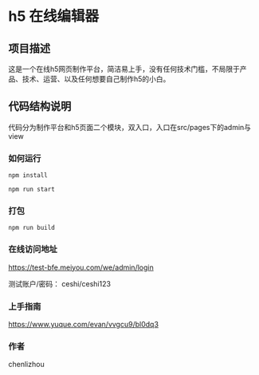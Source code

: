 # h5 在线编辑器

## 项目描述
  这是一个在线h5网页制作平台，简洁易上手，没有任何技术门槛，不局限于产品、技术、运营、以及任何想要自己制作h5的小白。

## 代码结构说明
  代码分为制作平台和h5页面二个模块，双入口，入口在src/pages下的admin与view

### 如何运行
```
npm install
```
```
npm run start
```
### 打包
```
npm run build
```

### 在线访问地址

https://test-bfe.meiyou.com/we/admin/login

测试账户/密码： ceshi/ceshi123

### 上手指南

https://www.yuque.com/evan/vvgcu9/bl0dq3

### 作者
chenlizhou
